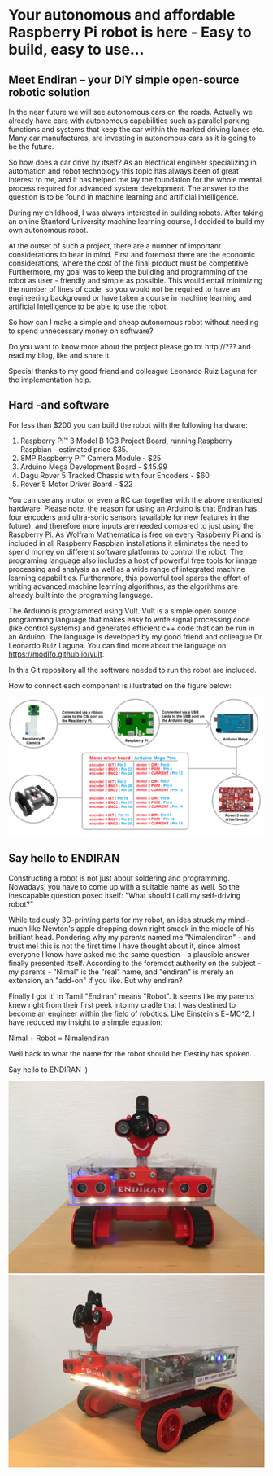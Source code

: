 # Your autonomous and affordable Raspberry Pi robot is here - Easy to build, easy to use...

## Meet Endiran – your DIY simple open-source robotic solution

In the near future we will see autonomous cars on the roads. Actually we already have cars with autonomous capabilities such as parallel parking functions and systems that keep the car within the marked driving lanes etc. Many car manufactures, are investing in autonomous cars as it is going to be the future.

So how does a car drive by itself? As an electrical engineer specializing in automation and robot technology this topic has always been of great interest to me, and it has helped me lay the foundation for the whole mental process required for advanced system development. The answer to the question is to be found in machine learning and artificial intelligence.

During my childhood, I was always interested in building robots. After taking an online Stanford University machine learning course, I decided to build my own autonomous robot.

At the outset of such a project, there are a number of important considerations to bear in mind. First and foremost there are the economic considerations, where the cost of the final product must be competitive. Furthermore, my goal was to keep the building and programming of the robot as user - friendly and simple as possible. This would entail minimizing the number of lines of code, so you would not be required to have an engineering background or have taken a course in machine learning and artificial Intelligence to be able to use the robot.

So how can I make a simple and cheap autonomous robot without needing to spend unnecessary money on software? 

Do you want to know more about the project please go to: http://??? and read my blog, like and share it.

Special thanks to my good friend and colleague Leonardo Ruiz Laguna for the implementation help.


## Hard -and software

For less than $200 you can build the robot with the following hardware:

1. Raspberry Pi™ 3 Model B 1GB Project Board, running Raspberry Raspbian - estimated price $35.
2. 8MP Raspberry Pi™ Camera Module - $25
3. Arduino Mega Development Board - $45.99
4. Dagu Rover 5 Tracked Chassis with four Encoders - $60
5. Rover 5 Motor Driver Board - $22

You can use any motor or even a RC car together with the above mentioned hardware. Please note, the reason for using an 
Arduino is that Endiran has four encoders and ultra-sonic sensors (available for new features in the future), and therefore 
more inputs are needed compared to just using the Raspberry Pi. As Wolfram Mathematica is free on every Raspberry Pi and is 
included in all Raspberry Raspbian installations it eliminates the need to spend money on different software platforms to 
control the robot. The programing language also includes a host of powerful free tools for image processing and analysis as 
well as a wide range of integrated machine learning capabilities. Furthermore, this powerful tool spares the effort of writing 
advanced machine learning algorithms, as the algorithms are already built into the programing language.

The Arduino is programmed using Vult. Vult is a simple open source programming language that makes easy to write signal processing code (like control systems) and generates efficient c++ code that can be run in an Arduino. The language is developed by my good friend and colleague Dr. Leonardo Ruiz Laguna. You can find more about the language on: https://modlfo.github.io/vult.

In this Git repository all the software needed to run the robot are included.

How to connect each component is illustrated on the figure below:

![Endiran Hardware Connections Diagram](https://github.com/modlfo/endiran/blob/master/Wiki/Images/Endiran_Connection_Diagram.png)


## Say hello to ENDIRAN
Constructing  a  robot  is  not  just  about  soldering  and  programming.  Nowadays,  you  have  to  come  up  with  a  suitable  name  as well. So the inescapable question posed itself: "What should I call my self-driving robot?”

While tediously 3D-printing parts for my robot, an idea struck my mind - much like Newton's apple dropping down right smack
in  the  middle  of  his  brilliant  head.  Pondering  why  my  parents  named  me  "Nimalendiran"  -  and  trust  me!  this  is  not  the  first time  I  have  thought  about  it,  since  almost  everyone  I  know  have  asked  me  the  same  question  -  a  plausible  answer  finally presented itself. According to the foremost authority on the subject - my parents - "Nimal" is the "real" name, and "endiran" is merely an extension, an "add-on" if you like. But why endiran?

Finally I got it! In Tamil "Endiran" means "Robot". It seems like my parents knew right from their first peek into my cradle that I was destined to become an engineer within the field of robotics. Like Einstein's E=MC^2, I have reduced my insight to a simple equation:

Nimal + Robot = Nimalendiran

Well back to what the name for the robot should be: Destiny has spoken...

Say hello to ENDIRAN :)

![Endiran](https://github.com/modlfo/endiran/blob/master/Wiki/Images/endiranFrontView.JPG)
![Endiran](https://github.com/modlfo/endiran/blob/master/Wiki/Images/endiranSideView.JPG)
 

